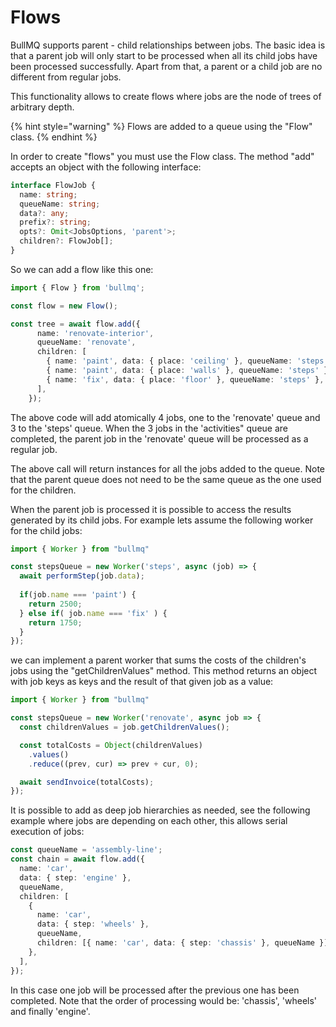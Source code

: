 # Flows

BullMQ supports parent - child relationships between jobs. The basic idea is that a parent job will only start to be processed when all its child jobs have been processed successfully. Apart from that, a parent or a child job are no different from regular jobs.

This functionality allows to create flows where jobs are the node of trees of arbitrary depth.

{% hint style="warning" %}
Flows are added to a queue using the "Flow" class.
{% endhint %}

In order to create "flows" you must use the Flow class. The method "add" accepts an object with the following interface:

```typescript
interface FlowJob {
  name: string;
  queueName: string;
  data?: any;
  prefix?: string;
  opts?: Omit<JobsOptions, 'parent'>;
  children?: FlowJob[];
}
```

So we can add a flow like this one:

```typescript
import { Flow } from 'bullmq';

const flow = new Flow();

const tree = await flow.add({
      name: 'renovate-interior',
      queueName: 'renovate',
      children: [
        { name: 'paint', data: { place: 'ceiling' }, queueName: 'steps' },
        { name: 'paint', data: { place: 'walls' }, queueName: 'steps' },
        { name: 'fix', data: { place: 'floor' }, queueName: 'steps' },
      ],
    });
```

The above code will add atomically 4 jobs, one to the 'renovate' queue and 3 to the 'steps' queue. When the 3 jobs in the 'activities" queue are completed, the parent job in the 'renovate' queue will be processed as a regular job.

The above call will return instances for all the jobs added to the queue. Note that the parent queue does not need to be the same queue as the one used for the children.

When the parent job is processed it is possible to access the results generated by its child jobs. For example lets assume the following worker for the child jobs:

```typescript
import { Worker } from "bullmq"

const stepsQueue = new Worker('steps', async (job) => {
  await performStep(job.data);
  
  if(job.name === 'paint') {
    return 2500;
  } else if( job.name === 'fix' ) {
    return 1750;
  }
});
```

we can implement a parent worker that sums the costs of the children's jobs using the "getChildrenValues" method. This method returns an object with job keys as keys and the result of that given job as a value:

```typescript
import { Worker } from "bullmq"

const stepsQueue = new Worker('renovate', async job => {
  const childrenValues = job.getChildrenValues();

  const totalCosts = Object(childrenValues)
    .values()
    .reduce((prev, cur) => prev + cur, 0);

  await sendInvoice(totalCosts);
});
```

It is possible to add as deep job hierarchies as needed, see the following example where jobs are depending on each other, this allows serial execution of jobs:

```typescript
const queueName = 'assembly-line';
const chain = await flow.add({
  name: 'car',
  data: { step: 'engine' },
  queueName,
  children: [
    {
      name: 'car',
      data: { step: 'wheels' },
      queueName,
      children: [{ name: 'car', data: { step: 'chassis' }, queueName }],
    },
  ],
});
```

In this case one job will be processed after the previous one has been completed. Note that the order of processing would be: 'chassis', 'wheels' and finally 'engine'.



